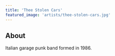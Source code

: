 ```yaml
---
title: 'Thee Stolen Cars'
featured_image: 'artists/thee-stolen-cars.jpg'
---
```


## About

Italian garage punk band formed in 1986.
